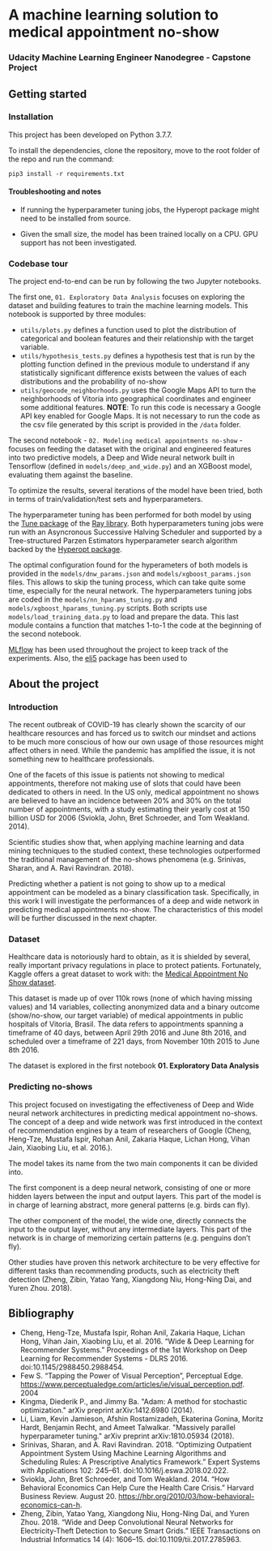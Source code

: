 # A machine learning solution to medical appointment no-show
### Udacity Machine Learning Engineer Nanodegree - Capstone Project

## Getting started

### Installation
This project has been developed on Python 3.7.7.

To install the dependencies, clone the repository, move to the root folder of the repo and run the command:

`pip3 install -r requirements.txt`

#### Troubleshooting and notes
* If running the hyperparameter tuning jobs, the Hyperopt package might need to be installed from source.

* Given the small size, the model has been trained locally on a CPU. GPU support has not been investigated.

### Codebase tour

The project end-to-end can be run by following the two Jupyter notebooks.

The first one, `01. Exploratory Data Analysis` focuses on exploring the dataset and building features to train the machine learning models. This notebook is supported by three modules:
* `utils/plots.py` defines a function used to plot the distribution of categorical and boolean features and their relationship with the target variable. 
* `utils/hypothesis_tests.py` defines a hypothesis test that is run by the plotting function defined in the previous module to understand if any statistically significant difference exists between the values of each distributions and the probability of no-show
* `utils/geocode_neighborhoods.py` uses the Google Maps API to turn the neighborhoods of Vitoria into geographical coordinates and engineer some additional features.
**NOTE**: To run this code is necessary a Google API key enabled for Google Maps. It is not necessary to run the code as the csv file generated by this script is provided in the `/data` folder.

The second notebook - `02. Modeling medical appointments no-show` - focuses on feeding the dataset with the original and engineered features into two predictive models, a Deep and Wide neural network built in Tensorflow (defined in `models/deep_and_wide.py`) and an XGBoost model, evaluating them against the baseline. 

To optimize the results, several iterations of the model have been tried, both in terms of train/validation/test sets and hyperparameters.

The hyperparameter tuning has been performed for both model by using the [Tune package](https://docs.ray.io/en/latest/tune.html) of the [Ray library](https://github.com/ray-project/ray). Both hyperparameters tuning jobs were run with an Asyncronous Successive Halving Scheduler and supported by a Tree-structured Parzen Estimators hyperparameter search algorithm backed by the [Hyperopt package](http://hyperopt.github.io/hyperopt/).

The optimal configuration found for the hyperameters of both models is provided in the `models/dnw_params.json` and `models/xgboost_params.json` files. This allows to skip the tuning process, which can take quite some time, especially for the neural network. The hyperparameters tuning jobs are coded in the `models/nn_hparams_tuning.py` and `models/xgboost_hparams_tuning.py` scripts. Both scripts use `models/load_training_data.py` to load and prepare the data. This last module contains a function that matches 1-to-1 the code at the beginning of the second notebook.

[MLflow](https://mlflow.org/) has been used throughout the project to keep track of the experiments. Also, the [eli5](https://github.com/TeamHG-Memex/eli5/) package has been used to 

## About the project

### Introduction
The recent outbreak of COVID-19 has clearly shown the scarcity of our healthcare resources and has forced us to switch our mindset and actions to be much more conscious of how our own usage of those resources might affect others in need. While the pandemic has amplified the issue, it is not something new to healthcare professionals. 

One of the facets of this issue is patients not showing to medical appointments, therefore not making use of slots that could have been dedicated to others in need. In the US only, medical appointment no shows are believed to have an incidence between 20% and 30% on the total number of appointments, with a study estimating their yearly cost at 150 billion USD for 2006 (Sviokla, John, Bret Schroeder, and Tom Weakland. 2014). 

Scientific studies show that, when applying machine learning and data mining techniques to the studied context, these technologies outperformed the traditional management of the no-shows phenomena (e.g. Srinivas, Sharan, and A. Ravi Ravindran. 2018).

Predicting whether a patient is not going to show up to a medical appointment can be modeled as a binary classification task. Specifically, in this work I will investigate the performances of a deep and wide network in predicting medical appointments no-show. The characteristics of this model will be further discussed in the next chapter. 

### Dataset
Healthcare data is notoriously hard to obtain, as it is shielded by several, really important privacy regulations in place to protect patients. Fortunately, Kaggle offers a great dataset to work with: the [Medical Appointment No Show dataset](https://www.kaggle.com/joniarroba/noshowappointments). 

This dataset is made up of over 110k rows (none of which having missing values) and 14 variables, collecting anonymized data and a binary outcome (show/no-show, our target variable) of medical appointments in public hospitals of Vitoria, Brasil. The data refers to appointments spanning a timeframe of 40 days, between April 29th 2016 and  June 8th 2016, and scheduled over a timeframe of 221 days, from November 10th 2015 to June 8th 2016.

The dataset is explored in the first notebook **01. Exploratory Data Analysis**

### Predicting no-shows
This project focused on investigating the effectiveness of Deep and Wide neural network architectures in predicting medical appointment no-shows. The concept of a deep and wide network was first introduced in the context of recommendation engines by a team of researchers of Google (Cheng, Heng-Tze, Mustafa Ispir, Rohan Anil, Zakaria Haque, Lichan Hong, Vihan Jain, Xiaobing Liu, et al. 2016.). 

The model takes its name from the two main components it can be divided into. 

The first component is a deep neural network, consisting of one or more hidden layers between the input and output layers. This part of the model is in charge of learning abstract, more general patterns (e.g. birds can fly). 

The other component of the model, the wide one, directly connects the input to the output layer, without any intermediate layers. This part of the network is in charge of memorizing certain patterns (e.g. penguins don’t fly). 

Other studies have proven this network architecture to be very effective for different tasks than recommending products, such as electricity theft detection (Zheng, Zibin, Yatao Yang, Xiangdong Niu, Hong-Ning Dai, and Yuren Zhou. 2018).


## Bibliography
* Cheng, Heng-Tze, Mustafa Ispir, Rohan Anil, Zakaria Haque, Lichan Hong, Vihan Jain, Xiaobing Liu, et al. 2016. “Wide &amp; Deep Learning for Recommender Systems.” Proceedings of the 1st Workshop on Deep Learning for Recommender Systems - DLRS 2016. doi:10.1145/2988450.2988454.
* Few S. “Tapping the Power of Visual Perception”, Perceptual Edge. https://www.perceptualedge.com/articles/ie/visual_perception.pdf. 2004
* Kingma, Diederik P., and Jimmy Ba. "Adam: A method for stochastic optimization." arXiv preprint arXiv:1412.6980 (2014).
* Li, Liam, Kevin Jamieson, Afshin Rostamizadeh, Ekaterina Gonina, Moritz Hardt, Benjamin Recht, and Ameet Talwalkar. "Massively parallel hyperparameter tuning." arXiv preprint arXiv:1810.05934 (2018).
* Srinivas, Sharan, and A. Ravi Ravindran. 2018. “Optimizing Outpatient Appointment System Using Machine Learning Algorithms and Scheduling Rules: A Prescriptive Analytics Framework.” Expert Systems with Applications 102: 245–61. doi:10.1016/j.eswa.2018.02.022.
* Sviokla, John, Bret Schroeder, and Tom Weakland. 2014. “How Behavioral Economics Can Help Cure the Health Care Crisis.” Harvard Business Review. August 20. https://hbr.org/2010/03/how-behavioral-economics-can-h.
* Zheng, Zibin, Yatao Yang, Xiangdong Niu, Hong-Ning Dai, and Yuren Zhou. 2018. “Wide and Deep Convolutional Neural Networks for Electricity-Theft Detection to Secure Smart Grids.” IEEE Transactions on Industrial Informatics 14 (4): 1606–15. doi:10.1109/tii.2017.2785963.
